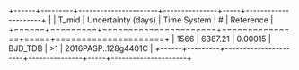 +------+---------+----------------------+---------------+-----+---------------------+
|      |   T_mid |   Uncertainty (days) | Time System   | #   | Reference           |
+======+=========+======================+===============+=====+=====================+
| 1566 | 6387.21 |              0.00015 | BJD_TDB       | >1  | 2016PASP..128g4401C |
+------+---------+----------------------+---------------+-----+---------------------+